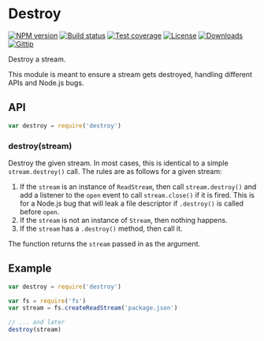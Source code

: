 # Destroy

[![NPM version][npm-image]][npm-url]
[![Build status][travis-image]][travis-url]
[![Test coverage][coveralls-image]][coveralls-url]
[![License][license-image]][license-url]
[![Downloads][downloads-image]][downloads-url]
[![Gittip][gittip-image]][gittip-url]

Destroy a stream.

This module is meant to ensure a stream gets destroyed, handling different APIs
and Node.js bugs.

## API

```js
var destroy = require('destroy')
```

### destroy(stream)

Destroy the given stream. In most cases, this is identical to a simple
`stream.destroy()` call. The rules are as follows for a given stream:

1. If the `stream` is an instance of `ReadStream`, then call `stream.destroy()`
   and add a listener to the `open` event to call `stream.close()` if it is
   fired. This is for a Node.js bug that will leak a file descriptor if
   `.destroy()` is called before `open`.
2. If the `stream` is not an instance of `Stream`, then nothing happens.
3. If the `stream` has a `.destroy()` method, then call it.

The function returns the `stream` passed in as the argument.

## Example

```js
var destroy = require('destroy')

var fs = require('fs')
var stream = fs.createReadStream('package.json')

// ... and later
destroy(stream)
```

[npm-image]: https://img.shields.io/npm/v/destroy.svg?style=flat-square

[npm-url]: https://npmjs.org/package/destroy

[github-tag]: http://img.shields.io/github/tag/stream-utils/destroy.svg?style=flat-square

[github-url]: https://github.com/stream-utils/destroy/tags

[travis-image]: https://img.shields.io/travis/stream-utils/destroy.svg?style=flat-square

[travis-url]: https://travis-ci.org/stream-utils/destroy

[coveralls-image]: https://img.shields.io/coveralls/stream-utils/destroy.svg?style=flat-square

[coveralls-url]: https://coveralls.io/r/stream-utils/destroy?branch=master

[license-image]: http://img.shields.io/npm/l/destroy.svg?style=flat-square

[license-url]: LICENSE.md

[downloads-image]: http://img.shields.io/npm/dm/destroy.svg?style=flat-square

[downloads-url]: https://npmjs.org/package/destroy

[gittip-image]: https://img.shields.io/gittip/jonathanong.svg?style=flat-square

[gittip-url]: https://www.gittip.com/jonathanong/
